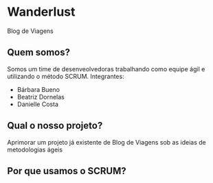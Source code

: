 # Wanderlust
Blog de Viagens
## Quem somos?
Somos um time de desenveolvedoras trabalhando como equipe ágil e utilizando o método SCRUM. Integrantes:
- Bárbara Bueno
- Beatriz Dornelas
- Danielle Costa

## Qual o nosso projeto?
Aprimorar um projeto já existente de Blog de Viagens sob as ideias de metodologias ágeis

## Por que usamos o SCRUM?
